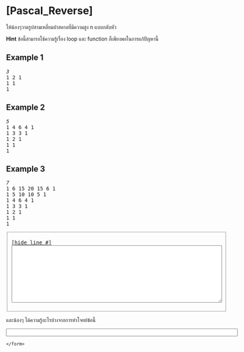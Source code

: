 <div id="current" aria-labelledby="ui-id-25" role="tabpanel" class="ui-tabs-panel ui-corner-bottom ui-widget-content" aria-hidden="false">
    <form method="post" action="/elab/lab/submit/1023/11594/19059/" enctype="multipart/form-data" autocomplete="off">
      <div id="assignment-body">
        <input type="hidden" name="csrfmiddlewaretoken" value="sq7WW30kx9RGACLlTNB2pjB0CU2nP1AVR2v3n0eDNMjvIgwMJVW5tFq0EC3tx6Qv">
        <h1>[Pascal_Reverse]</h1><p>ให้น้องๆวาดรูปสามเหลี่ยมปาสคาลที่มีความสูง n แบบกลับหัว</p><p><strong>Hint</strong> ข้อนี้สามารถใช้ความรู้เรื่อง loop และ function ก็เพียงพอในการแก้ปัญหานี้</p><h2>Example 1</h2><p></p><pre class="output"><em>3</em>
1 2 1
1 1
1
</pre><p></p><h2>Example 2</h2><p></p><pre class="output"><em>5</em>
1 4 6 4 1
1 3 3 1
1 2 1
1 1
1
</pre><p></p><h2>Example 3</h2><p></p><pre class="output"><em>7</em>
1 6 15 20 15 6 1
1 5 10 10 5 1
1 4 6 4 1
1 3 3 1
1 2 1
1 1
1
</pre><p></p><p></p><fieldset><pre><div class="code-menu"><a href="#" class="lineno-toggle">[hide line #]</a></div><code class="source"><textarea class="codeblank" cols="69" name="b1" rows="10" wrap="off" autocomplete="off"></textarea></code></pre></fieldset><p></p><p>และน้องๆ ได้ความรู้อะไรบ้างจากการทำโจทย์ข้อนี้</p><p><input class="textblank" name="b2" size="76" type="text" value=""></p> 
      </div>
      
      
    </form>
  </div>